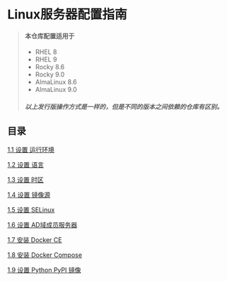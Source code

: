 Linux服务器配置指南
=
> #### 本仓库配置适用于
> - RHEL 8
> - RHEL 9
> - Rocky 8.6
> - Rocky 9.0
> - AlmaLinux 8.6
> - AlmaLinux 9.0 
> ##### 以上发行版操作方式是一样的，但是不同的版本之间依赖的仓库有区别。

目录
-
[1.1 设置 运行环境](guide/00_boot_mode.md)

[1.2 设置 语言](guide/01_language.md)

[1.3 设置 时区](guide/02_timezone.md)

[1.4 设置 镜像源](guide/03_mirrors.md)

[1.5 设置 SELinux](guide/04_SELinux.md)

[1.6 设置 AD域成员服务器](guide/05_windows_domain.md)

[1.7 安装 Docker CE](guide/06_docker-ce.md)

[1.8 安装 Docker Compose](guide/07_docker-compose.md)

[1.9 设置 Python PyPI 镜像](guide/08_python_pypi.md)



